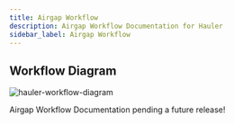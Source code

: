 ```yaml
---
title: Airgap Workflow
description: Airgap Workflow Documentation for Hauler
sidebar_label: Airgap Workflow
---
```


## Workflow Diagram

![hauler-workflow-diagram](/img/hauler-workflow-diagram.png)

Airgap Workflow Documentation pending a future release!

